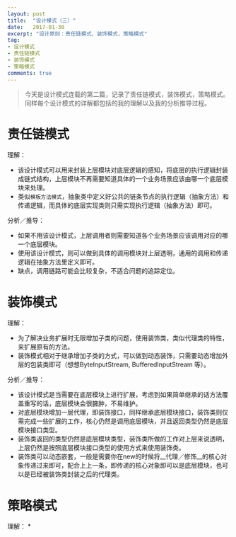 ```yaml
---
layout: post
title:  "设计模式（三）"
date:   2017-01-30
excerpt: "设计原则：责任链模式，装饰模式，策略模式"
tag:
- 设计模式
- 责任链模式
- 装饰模式
- 策略模式
comments: true
---
```

> 今天是设计模式连载的第二篇，记录了责任链模式，装饰模式，策略模式。同样每个设计模式的详解都包括的我的理解以及我的分析推导过程。

# 责任链模式
理解：

* 该设计模式可以用来封装上层模块对底层逻辑的感知，将底层的执行逻辑封装成链式结构，上层模块不再需要知道具体的一个业务场景应该由哪一个底层模块来处理。
* 类似```模板方法模式```，抽象类中定义好公共的链条节点的执行逻辑（抽象方法）和传递逻辑，而具体的底层实现类则只需实现执行逻辑（抽象方法）即可。

分析／推导：

* 如果不用该设计模式，上层调用者则需要知道各个业务场景应该调用对应的哪一个底层模块。
* 使用该设计模式，则可以做到具体的调用模块对上层透明，通用的调用和传递逻辑在抽象方法里定义即可。
* 缺点，调用链路可能会比较复杂，不适合问题的追踪定位。


# 装饰模式
理解：
* 为了解决业务扩展时无限增加子类的问题，使用装饰类，类似代理类的特性，来扩展原有的方法。
* 装饰模式相对于继承增加子类的方式，可以做到动态装饰，只需要动态增加外层的包装类即可（想想ByteInputStream, BufferedInputStream 等）。

分析／推导：

* 该设计模式是当需要在底层模块上进行扩展，考虑到如果简单继承的话方法覆盖重写的话，底层模块会很臃肿，不易维护。
* 对底层模块增加一层代理，即装饰接口，同样继承底层模块接口，装饰类则仅需完成一些扩展的工作，核心仍然是调用底层模块，并且返回类型仍然是底层模块接口类型。
* 装饰类返回的类型仍然是底层模块类型，装饰类所做的工作对上层来说透明，上层仍然是按照底层模块接口类型的使用方式来使用装饰类。
* 装饰类可以动态嵌套，一般是需要你在new的时候将__代理／修饰__的核心对象传递过来即可，配合上上一条，即传递的核心对象即可以是底层模块，也可以是已经被装饰类封装之后的代理类。

# 策略模式
理解：
* 